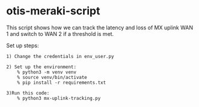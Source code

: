 # otis-meraki-script
This script shows how we can track the latency and loss of MX uplink WAN 1 and switch to WAN 2 if a threshold is met.

Set up steps:

	1) Change the credentials in env_user.py

	2) Set up the environment:
		% python3 -m venv venv
		% source venv/bin/activate
		% pip install -r requirements.txt

	3)Run this code:
		% python3 mx-uplink-tracking.py
